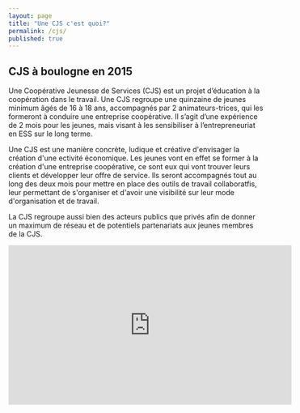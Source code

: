 ```yaml
---
layout: page
title: "Une CJS c'est quoi?"
permalink: /cjs/
published: true
---
```





## CJS à boulogne en 2015

Une Coopérative Jeunesse de Services (CJS) est un projet d’éducation à la coopération dans le travail. Une CJS regroupe une quinzaine de jeunes minimum âgés de 16 à 18 ans, accompagnés par 2 animateurs­-trices, qui les formeront à conduire une entreprise coopérative. Il s’agit d’une expérience de 2 mois pour les jeunes, mais visant à les sensibiliser à l’entrepreneuriat en ESS sur le long terme.


Une CJS est une manière concrète, ludique et créative d'envisager la création d'une ectivité économique. Les jeunes vont en effet se former à la création d'une entreprise coopérative, ce sont eux qui vont trouver leurs clients et développer leur offre de service. Ils seront accompagnés tout au long des deux mois pour mettre en place des outils de travail collaboratfis, leur permettant de s'organiser et d'avoir une visibilité sur leur mode d'organisation et de travail.


La CJS regroupe aussi bien des acteurs publics que privés afin de donner un maximum de réseau et de potentiels partenariats aux jeunes membres de la CJS.

<iframe width="560" height="315" src="https://www.youtube.com/watch?v=z7fxW2UVpvI" frameborder="0"> </iframe>
